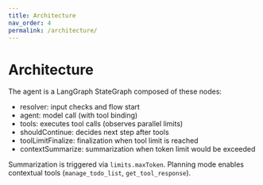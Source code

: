```yaml
---
title: Architecture
nav_order: 4
permalink: /architecture/
---
```


# Architecture

The agent is a LangGraph StateGraph composed of these nodes:

- resolver: input checks and flow start
- agent: model call (with tool binding)
- tools: executes tool calls (observes parallel limits)
- shouldContinue: decides next step after tools
- toolLimitFinalize: finalization when tool limit is reached
- contextSummarize: summarization when token limit would be exceeded

Summarization is triggered via `limits.maxToken`. Planning mode enables contextual tools (`manage_todo_list`, `get_tool_response`).

